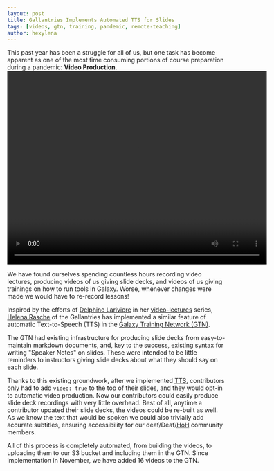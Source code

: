 ```yaml
---
layout: post
title: Gallantries Implements Automated TTS for Slides
tags: [videos, gtn, training, pandemic, remote-teaching]
author: hexylena
---
```


This past year has been a struggle for all of us, but one task has become apparent as one of the most time consuming portions of course preparation during a pandemic: **Video Production**.
<video controls="" preload="metadata" width="600" height="447" class="float-right" aria-label="a video produced by the GTN text-to-slides implementation. It is very inaccessible for blind and vision-impaired users, we recommend just reading the slides and speaker notes. Images there have alt-text, and speaker notes are 100% of the spoken content.">
	<source src="https://galaxy-training.s3.amazonaws.com/videos/topics/introduction/tutorials/galaxy-intro-short/slides.mp4" type="video/mp4">
	<track label="English" kind="captions" srclang="en" src="/assets/slides.en.vtt" default="">
</video>

We have found ourselves spending countless hours recording video lectures, producing videos of us giving slide decks, and videos of us giving trainings on how to run tools in Galaxy. Worse, whenever changes were made we would have to re-record lessons!

Inspired by the efforts of [Delphine Lariviere](https://github.com/delphine-l) in her [video-lectures](https://github.com/galaxyproject/video-lectures/) series, [Helena Rasche](https://github.com/hexylena/) of the Gallantries has implemented a similar feature of automatic Text-to-Speech (TTS) in the [Galaxy Training Network (GTN)](https://training.galaxyproject.org/training-material/topics/contributing/tutorials/slides-with-video/tutorial.html).

The GTN had existing infrastructure for producing slide decks from easy-to-maintain markdown documents, and, key to the success, existing syntax for writing "Speaker Notes" on slides. These were intended to be little reminders to instructors giving slide decks about what they should say on each slide.

Thanks to this existing groundwork, after we implemented <abbr title="Text to Speech">TTS</abbr>, contributors only had to add `video: true` to the top of their slides, and they would opt-in to automatic video production. Now our contributors could easily produce slide deck recordings with very little overhead. Best of all, anytime a contributor updated their slide decks, the videos could be re-built as well. As we know the text that would be spoken we could also trivially add accurate subtitles, ensuring accessibility for our deaf/Deaf/<abbr title="Hard of Hearing">HoH</abbr> community members.

All of this process is completely automated, from building the videos, to uploading them to our S3 bucket and including them in the GTN. Since implementation in November, we have added 16 videos to the GTN.

